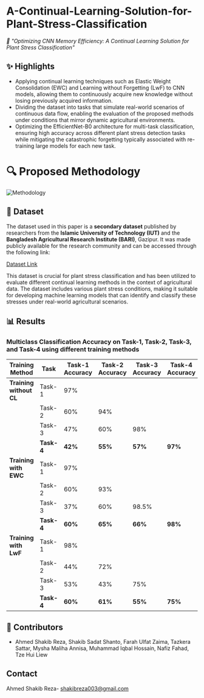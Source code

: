 # A-Continual-Learning-Solution-for-Plant-Stress-Classification
*🌱 "Optimizing CNN Memory Efficiency: A Continual Learning Solution for Plant Stress Classification"*



## ✨ Highlights
- Applying continual learning techniques such as Elastic Weight Consolidation (EWC) and Learning without Forgetting (LwF) to CNN models, allowing them to continuously acquire new knowledge without losing previously acquired information.
- Dividing the dataset into tasks that simulate real-world scenarios of continuous data flow, enabling the evaluation of the proposed methods under conditions that mirror dynamic agricultural environments.
- Optimizing the EfficientNet-B0 architecture for multi-task classification, ensuring high accuracy across different plant stress detection tasks while mitigating the catastrophic forgetting typically associated with re-training large models for each new task.

# 🔍 Proposed Methodology
![Methodology](https://github.com/user-attachments/assets/05396c0e-2d71-40ed-878e-209ab1eae4a5)

## 📑 Dataset

The dataset used in this paper is a **secondary dataset** published by researchers from the **Islamic University of Technology (IUT)** and the **Bangladesh Agricultural Research Institute (BARI)**, Gazipur. It was made publicly available for the research community and can be accessed through the following link:

[Dataset Link](https://www.frontiersin.org/articles/10.3389/fpls.2023.1251888)

This dataset is crucial for plant stress classification and has been utilized to evaluate different continual learning methods in the context of agricultural data. The dataset includes various plant stress conditions, making it suitable for developing machine learning models that can identify and classify these stresses under real-world agricultural scenarios.


## 📊 Results

### Multiclass Classification Accuracy on Task-1, Task-2, Task-3, and Task-4 using different training methods

| Training Method           | Task       | Task-1 Accuracy | Task-2 Accuracy | Task-3 Accuracy | Task-4 Accuracy |
|---------------------------|------------|-----------------|-----------------|-----------------|-----------------|
| **Training without CL**    | Task-1     | 97%             |                 |                 |                 |
|                           | Task-2     | 60%             | 94%             |                 |                 |
|                           | Task-3     | 47%             | 60%             | 98%             |                 |
|                           | **Task-4** | **42%**         | **55%**         | **57%**         | **97%**         |
| **Training with EWC**      | Task-1     | 97%             |                 |                 |                 |
|                           | Task-2     | 60%             | 93%             |                 |                 |
|                           | Task-3     | 37%             | 60%             | 98.5%           |                 |
|                           | **Task-4** | **60%**         | **65%**         | **66%**         | **98%**         |
| **Training with LwF**      | Task-1     | 98%             |                 |                 |                 |
|                           | Task-2     | 44%             | 72%             |                 |                 |
|                           | Task-3     | 53%             | 43%             | 75%           |                 |
|                           | **Task-4** | **60%**         | **61%**         | **55%**         | **75%**         |

## 👥 Contributors
- Ahmed Shakib Reza, Shakib Sadat Shanto, Farah Ulfat Zaima, Tazkera Sattar, Mysha Maliha Annisa, Muhammad Iqbal Hossain, Nafiz Fahad, Tze Hui Liew
## Contact 
Ahmed Shakib Reza- shakibreza003@gmail.com
